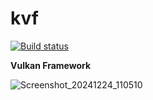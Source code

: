 # kvf

[![Build status](https://github.com/karnkaul/kvf/actions/workflows/ci.yml/badge.svg)](https://github.com/karnkaul/kvf/actions/workflows/ci.yml)

**Vulkan Framework**

![Screenshot_20241224_110510](https://github.com/user-attachments/assets/eaf3fe8d-aa39-4450-b966-97c400d127a0)
